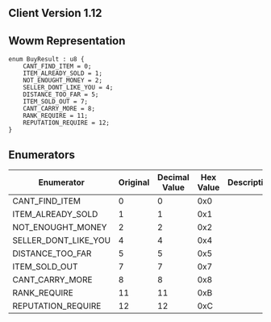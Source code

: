## Client Version 1.12

## Wowm Representation
```rust,ignore
enum BuyResult : u8 {
    CANT_FIND_ITEM = 0;    
    ITEM_ALREADY_SOLD = 1;    
    NOT_ENOUGHT_MONEY = 2;    
    SELLER_DONT_LIKE_YOU = 4;    
    DISTANCE_TOO_FAR = 5;    
    ITEM_SOLD_OUT = 7;    
    CANT_CARRY_MORE = 8;    
    RANK_REQUIRE = 11;    
    REPUTATION_REQUIRE = 12;    
}

```
## Enumerators
| Enumerator | Original | Decimal Value | Hex Value | Description | Comment |
| --------- | -------- | ------------- | --------- | ----------- | ------- |
| CANT_FIND_ITEM | 0 | 0 | 0x0 |  |  |
| ITEM_ALREADY_SOLD | 1 | 1 | 0x1 |  |  |
| NOT_ENOUGHT_MONEY | 2 | 2 | 0x2 |  |  |
| SELLER_DONT_LIKE_YOU | 4 | 4 | 0x4 |  |  |
| DISTANCE_TOO_FAR | 5 | 5 | 0x5 |  |  |
| ITEM_SOLD_OUT | 7 | 7 | 0x7 |  |  |
| CANT_CARRY_MORE | 8 | 8 | 0x8 |  |  |
| RANK_REQUIRE | 11 | 11 | 0xB |  |  |
| REPUTATION_REQUIRE | 12 | 12 | 0xC |  |  |

